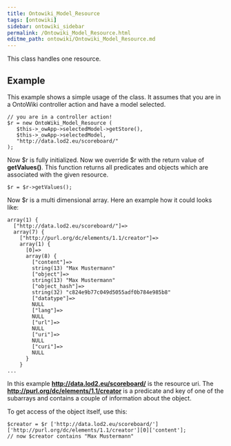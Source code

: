 ```yaml
---
title: Ontowiki_Model_Resource
tags: [ontowiki]
sidebar: ontowiki_sidebar
permalink: /Ontowiki_Model_Resource.html
editme_path: ontowiki/Ontowiki_Model_Resource.md
---
```

This class handles one resource. 

## Example

This example shows a simple usage of the class. It assumes that you are in a OntoWiki controller action and have a model selected.

```
// you are in a controller action!
$r = new OntoWiki_Model_Resource (
   $this->_owApp->selectedModel->getStore(),
   $this->_owApp->selectedModel,
   "http://data.lod2.eu/scoreboard/"
);
```

Now $r is fully initialized. Now we override $r with the return value of **getValues()**. This function returns all predicates and objects which are associated with the given resource.

```
$r = $r->getValues();
```

Now $r is a multi dimensional array. Here an example how it could looks like:

```
array(1) {
  ["http://data.lod2.eu/scoreboard/"]=>
  array(7) {
    ["http://purl.org/dc/elements/1.1/creator"]=>
    array(1) {
      [0]=>
      array(8) {
        ["content"]=>
        string(13) "Max Mustermann"
        ["object"]=>
        string(13) "Max Mustermann"
        ["object_hash"]=>
        string(32) "c824e9b77c049d5055adf0b784e985b8"
        ["datatype"]=>
        NULL
        ["lang"]=>
        NULL
        ["url"]=>
        NULL
        ["uri"]=>
        NULL
        ["curi"]=>
        NULL
      }
    }
...
```

In this example **http://data.lod2.eu/scoreboard/** is the resource uri. The **http://purl.org/dc/elements/1.1/creator** is a predicate and key of one of the subarrays and contains a couple of information about the object.

To get access of the object itself, use this:

```
$creator = $r ['http://data.lod2.eu/scoreboard/']['http://purl.org/dc/elements/1.1/creator'][0]['content'];
// now $creator contains "Max Mustermann"
```